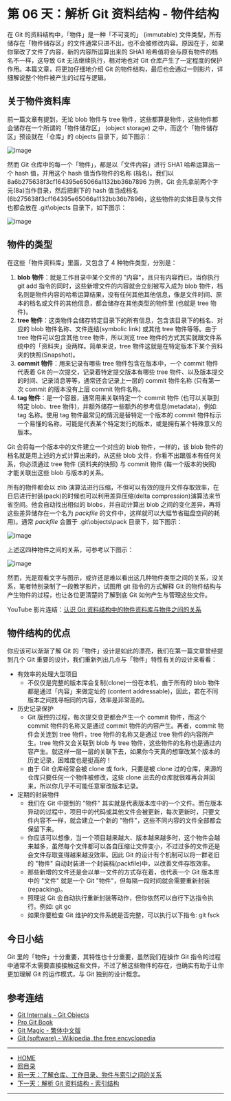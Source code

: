 第 06 天：解析 Git 资料结构 - 物件结构
=====================================================

在 Git 的资料结构中，「物件」是一种「不可变的」 (immutable) 文件类型，所有储存在「物件储存区」的文件通常只进不出，也不会被修改内容。原因在于，如果你窜改了文件了内容，新的内容所运算出来的 SHA1 哈希值将会与原有物件的档名不一样，这导致 Git 无法继续执行，相对地也对 Git 仓库产生了一定程度的保护作用。本篇文章，将更加仔细地介绍 Git 的物件结构，最后也会通过一则影片，详细解说整个物件被产生的过程与逻辑。

关于物件资料库
------------

前一篇文章有提到，无论 blob 物件与 tree 物件，这些都算是物件，这些物件都会储存在一个所谓的「物件储存区」 (object storage) 之中，而这个「物件储存区」预设就在「仓库」的 objects 目录下，如下图示：

![image](../figures/06/01.png)

然而 Git 仓库中的每一个「物件」，都是以「文件内容」进行 SHA1 哈希运算出一个 hash 值，并用这个 hash 值当作物件的名称 (档名)。我们以 8a6b275638f3cf164395e65066a1132bb36b7896 为例，Git 会先拿前两个字元(8a)当作目录，然后把剩下的 hash 值当成档名 (6b275638f3cf164395e65066a1132bb36b7896)，这些物件的实体目录与文件也都会放在 .git\objects 目录下，如下图示：

![image](../figures/06/02.png)

物件的类型
---------

在这些「物件资料库」里面，又包含了 4 种物件类型，分別是：

1. **blob 物件**：就是工作目录中某个文件的 "内容"，且只有内容而已，当你执行 git add 指令的同时，这些新增文件的内容就会立刻被写入成为 blob 物件，档名则是物件内容的哈希运算结果，没有任何其他其他信息，像是文件时间、原本的档名或文件的其他信息，都会储存在其他类型的物件里 (也就是 tree 物件)。
2. **tree 物件**：这类物件会储存特定目录下的所有信息，包含该目录下的档名、对应的 blob 物件名称、文件连结(symbolic link) 或其他 tree 物件等等。由于 tree 物件可以包含其他 tree 物件，所以浏览 tree 物件的方式其实就跟文件系统中的「资料夹」没两样。简单来说，tree 物件这就是在特定版本下某个资料夹的快照(Snapshot)。
3. **commit 物件**：用来记录有哪些 tree 物件包含在版本中，一个 commit 物件代表着 Git 的一次提交，记录着特定提交版本有哪些 tree 物件、以及版本提交的时间、记录消息等等，通常还会记录上一层的 commit 物件名称 (只有第一次 commit 的版本没有上层 commit 物件名称。
4. **tag 物件**：是一个容器，通常用来关联特定一个 commit 物件 (也可以关联到特定 blob、tree 物件)，并额外储存一些额外的参考信息(metadata)，例如: tag 名称。使用 tag 物件最常见的情況是替特定一个版本的 commit 物件标示一个易懂的名称，可能是代表某个特定发行的版本，或是拥有某个特殊意义的版本。

Git 会将每一个版本中的文件建立一个对应的 blob 物件，一样的，该 blob 物件的档名就是用上述的方式计算出来的，从这些 blob 文件，你看不出跟版本有任何关系，你必须通过 tree 物件 (资料夹的快照) 与 commit 物件 (每一个版本的快照) 才能关联出这些 blob 与版本的关系。

所有的物件都会以 zlib 演算法进行压缩，不但可以有效的提升文件存取效率，在日后进行封装(pack)的时候也可以利用差异压缩(delta compression)演算法来节省空间。他会自动找出相似的 blobs，并自动计算出 blob 之间的变化差异，再将这些差异储存在一个名为 *packfile* 的文件中，这样就可以大幅节省磁盘空间的耗用)。通常 *packfile* 会置于 .git\objects\pack 目录下，如下图示：


![image](../figures/06/03.png)

上述这四种物件之间的关系，可参考以下图示：

![image](../figures/06/04.png)

然而，光是观看文字与图示，或许还是难以看出这几种物件类型之间的关系，没关系，笔者特别录制了一段教学影片，试图用 git 指令的方式解释 Git 的物件结构与产生物件的过程，也让各位更清楚的了解到底 Git 如何产生与管理这些文件。

YouTube 影片连结：[认识 Git 资料结构中的物件资料库与物件之间的关系](http://www.youtube.com/watch?v=PZbSRy_ow0U)

物件结构的优点
------------

你应该可以渐渐了解 Git 的「物件」设计是如此的漂亮，我们在第一篇文章曾经提到几个 Git 重要的设计，我们重新列出几点与「物件」特性有关的设计来看看：

* 有效率的处理大型项目
	* 不仅仅是完整的版本库会复制(clone)一份在本机，由于所有的 blob 物件都是通过「内容」来做定址的 (content addressable)，因此，若在不同版本之间找寻相同的内容，效率是非常高的。
* 历史记录保护
	* Git 版控的过程，每次提交变更都会产生一个 commit 物件，而这个 commit 物件的名称又是通过 commit 物件的内容产生。再者，commit 物件会关连到 tree 物件，tree 物件的名称又是通过 tree 物件的内容所产生。tree 物件又会关联到 blob 与 tree 物件，这些物件的名称也是通过内容产生。就这样一层一层的关联下去，如果你今天真的想窜改某个版本的历史记录，困难度也是挺高的！
	* 由于 Git 仓库经常会被 clone 或 fork，只要是被 clone 过的仓库，来源的仓库只要任何一个物件被修改，这些 clone 出去的仓库就很难再合并回来，所以你几乎不可能任意窜改版本记录。
* 定期的封装物件
	* 我们在 Git 中提到的 "物件" 其实就是代表版本库中的一个文件。而在版本异动的过程中，项目中的代码或其他文件会被更新，每次更新时，只要文件内容不一样，就会建立一个新的 "物件"，这些不同内容的文件全部都会保留下来。
	* 你应该可以想像，当一个项目越来越大、版本越来越多时，这个物件会越来越多，虽然每个文件都可以各自压缩让文件变小，不过过多的文件还是会文件存取变得越来越没效率。因此 Git 的设计有个机制可以将一群老旧的 "物件" 自动封装进一个封装档(packfile)中，以改善文件存取效率。
	* 那些新增的文件还是会以单一文件的方式存在着，也代表一个 Git 版本库中的 "文件" 就是一个 Git "物件"，但每隔一段时间就会需要重新封装(repacking)。
	* 照理说 Git 会自动执行重新封装等动作，但你依然可以自行下达指令执行。例如: git gc
	* 如果你要检查 Git 维护的文件系统是否完整，可以执行以下指令: git fsck 


今日小结
-------

Git 里的「物件」十分重要，其特性也十分重要，虽然我们在操作 Git 指令的过程中通常不太需要直接接触这些文件，不过了解这些物件的存在，也确实有助于让你更加理解 Git 的运作模式，与 Git 独到的设计概念。



参考连结
-------

* [Git Internals - Git Objects](http://git-scm.com/book/en/Git-Internals-Git-Objects)
* [Pro Git Book](http://progit.org/)
* [Git Magic - 繁体中文版](http://www-cs-students.stanford.edu/~blynn/gitmagic/intl/zh_tw/)
* [Git (software) - Wikipedia, the free encyclopedia](http://en.wikipedia.org/wiki/Git_(software) "Git (software) - Wikipedia, the free encyclopedia")




-------
* [HOME](../README.md)
* [回目录](README.md)
* [前一天：了解仓库、工作目录、物件与索引之间的关系](05.md)
* [下一天：解析 Git 资料结构 - 索引结构](07.md)

-------


